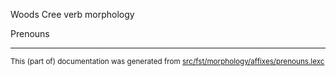 
Woods Cree verb morphology                  

Prenouns

* * *

<small>This (part of) documentation was generated from [src/fst/morphology/affixes/prenouns.lexc](https://github.com/giellalt/lang-cwd/blob/main/src/fst/morphology/affixes/prenouns.lexc)</small>
